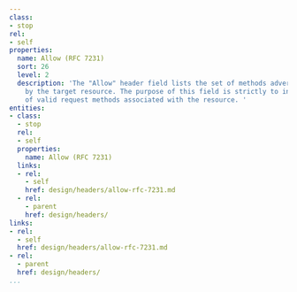 ```yaml
---
class:
- stop
rel:
- self
properties:
  name: Allow (RFC 7231)
  sort: 26
  level: 2
  description: 'The "Allow" header field lists the set of methods advertised as supported
    by the target resource. The purpose of this field is strictly to inform the recipient
    of valid request methods associated with the resource. '
entities:
- class:
  - stop
  rel:
  - self
  properties:
    name: Allow (RFC 7231)
  links:
  - rel:
    - self
    href: design/headers/allow-rfc-7231.md
  - rel:
    - parent
    href: design/headers/
links:
- rel:
  - self
  href: design/headers/allow-rfc-7231.md
- rel:
  - parent
  href: design/headers/
...
```

